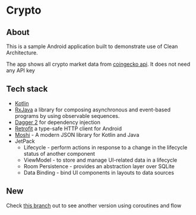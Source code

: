 # Crypto 

##  About
This is a sample Android application built to demonstrate use of Clean Architecture.

The app shows all crypto market data from [coingecko api](https://www.coingecko.com/es/api#explore-api). It does not need any API key 

## Tech stack
- [Kotlin](https://kotlinlang.org/)
- [RxJava](https://github.com/ReactiveX/RxJava) a library for composing asynchronous and event-based programs by using observable sequences.
- [Dagger 2](https://dagger.dev/dev-guide/android.html) for dependency injection
- [Retrofit](https://github.com/square/retrofit) a type-safe HTTP client for Android 
- [Moshi](https://github.com/square/moshi/) - A modern JSON library for Kotlin and Java
- JetPack
  - Lifecycle - perform actions in response to a change in the lifecycle status of another component
  - ViewModel - to store and manage UI-related data in a lifecycle
  - Room Persistence - provides an abstraction layer over SQLite
  - Data Binding - bind UI components in layouts to data sources

## New
 Check [this branch](https://github.com/juanig90/crypto-app/tree/asynchronousFlow) out to see another version using coroutines and flow
